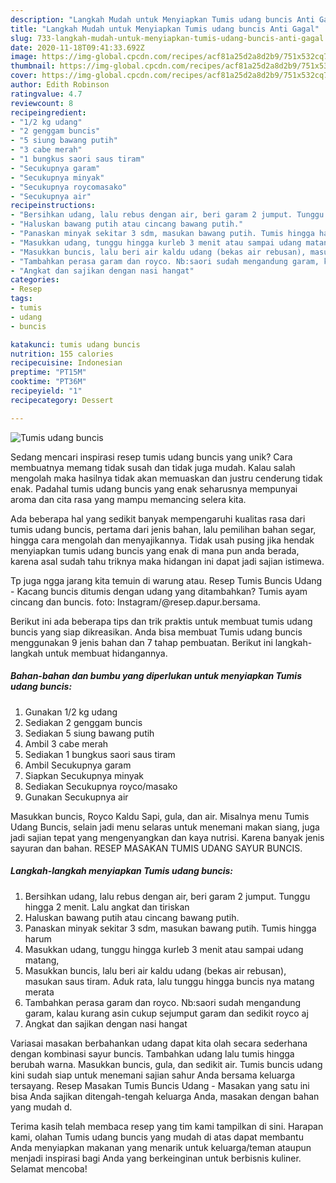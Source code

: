 ```yaml
---
description: "Langkah Mudah untuk Menyiapkan Tumis udang buncis Anti Gagal"
title: "Langkah Mudah untuk Menyiapkan Tumis udang buncis Anti Gagal"
slug: 733-langkah-mudah-untuk-menyiapkan-tumis-udang-buncis-anti-gagal
date: 2020-11-18T09:41:33.692Z
image: https://img-global.cpcdn.com/recipes/acf81a25d2a8d2b9/751x532cq70/tumis-udang-buncis-foto-resep-utama.jpg
thumbnail: https://img-global.cpcdn.com/recipes/acf81a25d2a8d2b9/751x532cq70/tumis-udang-buncis-foto-resep-utama.jpg
cover: https://img-global.cpcdn.com/recipes/acf81a25d2a8d2b9/751x532cq70/tumis-udang-buncis-foto-resep-utama.jpg
author: Edith Robinson
ratingvalue: 4.7
reviewcount: 8
recipeingredient:
- "1/2 kg udang"
- "2 genggam buncis"
- "5 siung bawang putih"
- "3 cabe merah"
- "1 bungkus saori saus tiram"
- "Secukupnya garam"
- "Secukupnya minyak"
- "Secukupnya roycomasako"
- "Secukupnya air"
recipeinstructions:
- "Bersihkan udang, lalu rebus dengan air, beri garam 2 jumput. Tunggu hingga 2 menit. Lalu angkat dan tiriskan"
- "Haluskan bawang putih atau cincang bawang putih."
- "Panaskan minyak sekitar 3 sdm, masukan bawang putih. Tumis hingga harum"
- "Masukkan udang, tunggu hingga kurleb 3 menit atau sampai udang matang,"
- "Masukkan buncis, lalu beri air kaldu udang (bekas air rebusan), masukan saus tiram. Aduk rata, lalu tunggu hingga buncis nya matang merata"
- "Tambahkan perasa garam dan royco. Nb:saori sudah mengandung garam, kalau kurang asin cukup sejumput garam dan sedikit royco aj"
- "Angkat dan sajikan dengan nasi hangat"
categories:
- Resep
tags:
- tumis
- udang
- buncis

katakunci: tumis udang buncis 
nutrition: 155 calories
recipecuisine: Indonesian
preptime: "PT15M"
cooktime: "PT36M"
recipeyield: "1"
recipecategory: Dessert

---
```



![Tumis udang buncis](https://img-global.cpcdn.com/recipes/acf81a25d2a8d2b9/751x532cq70/tumis-udang-buncis-foto-resep-utama.jpg)

Sedang mencari inspirasi resep tumis udang buncis yang unik? Cara membuatnya memang tidak susah dan tidak juga mudah. Kalau salah mengolah maka hasilnya tidak akan memuaskan dan justru cenderung tidak enak. Padahal tumis udang buncis yang enak seharusnya mempunyai aroma dan cita rasa yang mampu memancing selera kita.

Ada beberapa hal yang sedikit banyak mempengaruhi kualitas rasa dari tumis udang buncis, pertama dari jenis bahan, lalu pemilihan bahan segar, hingga cara mengolah dan menyajikannya. Tidak usah pusing jika hendak menyiapkan tumis udang buncis yang enak di mana pun anda berada, karena asal sudah tahu triknya maka hidangan ini dapat jadi sajian istimewa.

Tp juga ngga jarang kita temuin di warung atau. Resep Tumis Buncis Udang - Kacang buncis ditumis dengan udang yang ditambahkan? Tumis ayam cincang dan buncis. foto: Instagram/@resep.dapur.bersama.


Berikut ini ada beberapa tips dan trik praktis untuk membuat tumis udang buncis yang siap dikreasikan. Anda bisa membuat Tumis udang buncis menggunakan 9 jenis bahan dan 7 tahap pembuatan. Berikut ini langkah-langkah untuk membuat hidangannya.

<!--inarticleads1-->

##### Bahan-bahan dan bumbu yang diperlukan untuk menyiapkan Tumis udang buncis:

1. Gunakan 1/2 kg udang
1. Sediakan 2 genggam buncis
1. Sediakan 5 siung bawang putih
1. Ambil 3 cabe merah
1. Sediakan 1 bungkus saori saus tiram
1. Ambil Secukupnya garam
1. Siapkan Secukupnya minyak
1. Sediakan Secukupnya royco/masako
1. Gunakan Secukupnya air


Masukkan buncis, Royco Kaldu Sapi, gula, dan air. Misalnya menu Tumis Udang Buncis, selain jadi menu selaras untuk menemani makan siang, juga jadi sajian tepat yang mengenyangkan dan kaya nutrisi. Karena banyak jenis sayuran dan bahan. RESEP MASAKAN TUMIS UDANG SAYUR BUNCIS. 

<!--inarticleads2-->

##### Langkah-langkah menyiapkan Tumis udang buncis:

1. Bersihkan udang, lalu rebus dengan air, beri garam 2 jumput. Tunggu hingga 2 menit. Lalu angkat dan tiriskan
1. Haluskan bawang putih atau cincang bawang putih.
1. Panaskan minyak sekitar 3 sdm, masukan bawang putih. Tumis hingga harum
1. Masukkan udang, tunggu hingga kurleb 3 menit atau sampai udang matang,
1. Masukkan buncis, lalu beri air kaldu udang (bekas air rebusan), masukan saus tiram. Aduk rata, lalu tunggu hingga buncis nya matang merata
1. Tambahkan perasa garam dan royco. Nb:saori sudah mengandung garam, kalau kurang asin cukup sejumput garam dan sedikit royco aj
1. Angkat dan sajikan dengan nasi hangat


Variasai masakan berbahankan udang dapat kita olah secara sederhana dengan kombinasi sayur buncis. Tambahkan udang lalu tumis hingga berubah warna. Masukkan buncis, gula, dan sedikit air. Tumis buncis udang kini sudah siap untuk menemani sajian sahur Anda bersama keluarga tersayang. Resep Masakan Tumis Buncis Udang - Masakan yang satu ini bisa Anda sajikan ditengah-tengah keluarga Anda, masakan dengan bahan yang mudah d. 

Terima kasih telah membaca resep yang tim kami tampilkan di sini. Harapan kami, olahan Tumis udang buncis yang mudah di atas dapat membantu Anda menyiapkan makanan yang menarik untuk keluarga/teman ataupun menjadi inspirasi bagi Anda yang berkeinginan untuk berbisnis kuliner. Selamat mencoba!
